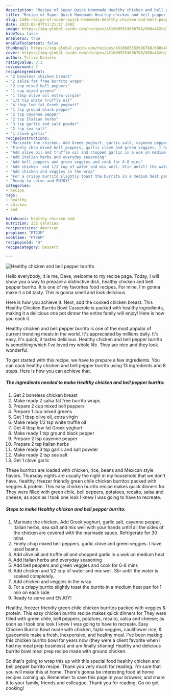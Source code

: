 ```yaml
---
description: "Recipe of Super Quick Homemade Healthy chicken and bell pepper burrito"
title: "Recipe of Super Quick Homemade Healthy chicken and bell pepper burrito"
slug: 1386-recipe-of-super-quick-homemade-healthy-chicken-and-bell-pepper-burrito
date: 2022-02-07T11:21:17.248Z
image: https://img-global.cpcdn.com/recipes/4510605553696768/680x482cq70/healthy-chicken-and-bell-pepper-burrito-recipe-main-photo.jpg
hideToc: false
enableToc: true
enableTocContent: false
thumbnail: https://img-global.cpcdn.com/recipes/4510605553696768/680x482cq70/healthy-chicken-and-bell-pepper-burrito-recipe-main-photo.jpg
cover: https://img-global.cpcdn.com/recipes/4510605553696768/680x482cq70/healthy-chicken-and-bell-pepper-burrito-recipe-main-photo.jpg
author: Tillie Daniels
ratingvalue: 3.3
reviewcount: 7
recipeingredient:
- "2 boneless chicken breast"
- "2 salsa fat free burrito wraps"
- "2 cup mixed bell peppers"
- "1 cup mixed greens"
- "1 tbsp olive oil extra virgin"
- "1/2 tsp white truffle oil"
- "4 tbsp low fat Greek yoghurt"
- "1 tsp ground black pepper"
- "2 tsp cayenne pepper"
- "2 tsp Italian herbs"
- "3 tsp garlic and salt powder"
- "2 tsp sea salt"
- "1 clove garlic"
recipeinstructions:
- "Marinate the chicken. Add Greek yoghurt, garlic salt, cayenne pepper, Italian herbs, sea salt and mix well with your hands untill all the sides of the chicken are covered with the marinade sauce. Refrigerate for 30 mins"
- "Finely chop mixed bell peppers, garlic clove and green veggies. I have used beans"
- "Add olive oil and truffle oil and chopped garlic in a wok on medium heat"
- "Add Italian herbs and everyday seasoning"
- "Add bell peppers and green veggies and cook for 6-8 mins"
- "Add chicken  and 1/2 cup of water and mix well. Stir untill the water is soaked completely."
- "Add chicken and veggies in the wrap"
- "For a crispy burrito slightly toast the burrito in a medium heat pan for 1 min on each side"
- "Ready to serve and ENJOY!"
categories:
- Recipe
tags:
- healthy
- chicken
- and

katakunci: healthy chicken and 
nutrition: 232 calories
recipecuisine: American
preptime: "PT23M"
cooktime: "PT36M"
recipeyield: "4"
recipecategory: Dessert

---
```



![Healthy chicken and bell pepper burrito](https://img-global.cpcdn.com/recipes/4510605553696768/680x482cq70/healthy-chicken-and-bell-pepper-burrito-recipe-main-photo.jpg)

Hello everybody, it is me, Dave, welcome to my recipe page. Today, I will show you a way to prepare a distinctive dish, healthy chicken and bell pepper burrito. It is one of my favorites food recipes. For mine, I'm gonna make it a bit tasty. This is gonna smell and look delicious.

Here is how you achieve it. Next, add the cooked chicken breast. This Healthy Chicken Burrito Bowl Casserole is packed with healthy ingredients, making it a delicious one pot dinner the entire family will enjoy! Here is how you cook it.

Healthy chicken and bell pepper burrito is one of the most popular of current trending meals in the world. It's appreciated by millions daily. It's easy, it's quick, it tastes delicious. Healthy chicken and bell pepper burrito is something which I've loved my whole life. They are nice and they look wonderful.


To get started with this recipe, we have to prepare a few ingredients. You can cook healthy chicken and bell pepper burrito using 13 ingredients and 8 steps. Here is how you can achieve that.

<!--inarticleads1-->

##### The ingredients needed to make Healthy chicken and bell pepper burrito:

1. Get 2 boneless chicken breast
1. Make ready 2 salsa fat free burrito wraps
1. Prepare 2 cup mixed bell peppers
1. Prepare 1 cup mixed greens
1. Get 1 tbsp olive oil, extra virgin
1. Make ready 1/2 tsp white truffle oil
1. Get 4 tbsp low fat Greek yoghurt
1. Make ready 1 tsp ground black pepper
1. Prepare 2 tsp cayenne pepper
1. Prepare 2 tsp Italian herbs
1. Make ready 3 tsp garlic and salt powder
1. Make ready 2 tsp sea salt
1. Get 1 clove garlic


These burritos are loaded with chicken, rice, beans and Mexican style flavors. Thursday nights are usually the night in my household that we don&#39;t have. Healthy, freezer friendly green chile chicken burritos packed with veggies & protein. This easy chicken burrito recipe makes quick dinners for They were filled with green chile, bell peppers, potatoes, recaito, salsa and cheese; as soon as I took one look I knew I was going to have to recreate. 

<!--inarticleads2-->

##### Steps to make Healthy chicken and bell pepper burrito:

1. Marinate the chicken. Add Greek yoghurt, garlic salt, cayenne pepper, Italian herbs, sea salt and mix well with your hands untill all the sides of the chicken are covered with the marinade sauce. Refrigerate for 30 mins
1. Finely chop mixed bell peppers, garlic clove and green veggies. I have used beans
1. Add olive oil and truffle oil and chopped garlic in a wok on medium heat
1. Add Italian herbs and everyday seasoning
1. Add bell peppers and green veggies and cook for 6-8 mins
1. Add chicken  and 1/2 cup of water and mix well. Stir untill the water is soaked completely.
1. Add chicken and veggies in the wrap
1. For a crispy burrito slightly toast the burrito in a medium heat pan for 1 min on each side
1. Ready to serve and ENJOY!

Healthy, freezer friendly green chile chicken burritos packed with veggies & protein. This easy chicken burrito recipe makes quick dinners for They were filled with green chile, bell peppers, potatoes, recaito, salsa and cheese; as soon as I took one look I knew I was going to have to recreate. Easy Chicken Burrito Bowl made with chicken, fajita veggies, cauliflower rice, & guacamole make a fresh, inexpensive, and healthy meal. I&#39;ve been making this chicken burrito bowl for years now (they were a client favorite when I had my meal prep business) and am finally sharing! Healthy and delicious burrito bowl meal prep recipe made with ground chicken. 

So that's going to wrap this up with this special food healthy chicken and bell pepper burrito recipe. Thank you very much for reading. I'm sure that you will make this at home. There's gonna be interesting food at home recipes coming up. Remember to save this page in your browser, and share it to your family, friends and colleague. Thank you for reading. Go on get cooking!
